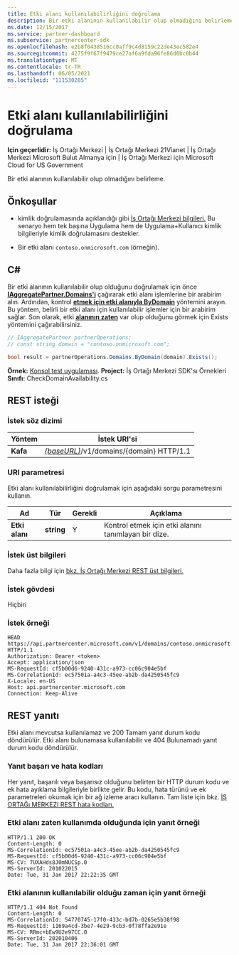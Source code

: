 ```yaml
---
title: Etki alanı kullanılabilirliğini doğrulama
description: Bir etki alanının kullanılabilir olup olmadığını belirleme.
ms.date: 12/15/2017
ms.service: partner-dashboard
ms.subservice: partnercenter-sdk
ms.openlocfilehash: e2b8f0438516cc0aff9c4d8159c22de43ec582e4
ms.sourcegitcommit: 4275f9f67f9479ce27af6a9fda96fe86d0bc0b44
ms.translationtype: MT
ms.contentlocale: tr-TR
ms.lasthandoff: 06/05/2021
ms.locfileid: "111530285"
---
```

# <a name="verify-domain-availability"></a>Etki alanı kullanılabilirliğini doğrulama

**Için geçerlidir:** İş Ortağı Merkezi | İş Ortağı Merkezi 21Vianet | İş Ortağı Merkezi Microsoft Bulut Almanya için | İş Ortağı Merkezi için Microsoft Cloud for US Government

Bir etki alanının kullanılabilir olup olmadığını belirleme.

## <a name="prerequisites"></a>Önkoşullar

- kimlik doğrulamasında açıklandığı gibi [İş Ortağı Merkezi bilgileri.](partner-center-authentication.md) Bu senaryo hem tek başına Uygulama hem de Uygulama+Kullanıcı kimlik bilgileriyle kimlik doğrulamasını destekler.

- Bir etki alanı `contoso.onmicrosoft.com` (örneğin).

## <a name="c"></a>C\#

Bir etki alanının kullanılabilir olup olduğunu doğrulamak için önce [**IAggregatePartner.Domains'i**](/dotnet/api/microsoft.store.partnercenter.ipartner.domains) çağırarak etki alanı işlemlerine bir arabirim alın. Ardından, kontrol [**etmek için etki alanıyla ByDomain**](/dotnet/api/microsoft.store.partnercenter.domains.idomaincollection.bydomain) yöntemini arayın. Bu yöntem, belirli bir etki alanı için kullanılabilir işlemler için bir arabirim sağlar. Son olarak, etki [**alanının zaten**](/dotnet/api/microsoft.store.partnercenter.domains.idomain.exists) var olup olduğunu görmek için Exists yöntemini çağırabilirsiniz.

``` csharp
// IAggregatePartner partnerOperations;
// const string domain = "contoso.onmicrosoft.com";

bool result = partnerOperations.Domains.ByDomain(domain).Exists();
```

**Örnek:** [Konsol test uygulaması](console-test-app.md). **Project:** İş Ortağı Merkezi SDK'sı Örnekleri **Sınıfı:** CheckDomainAvailability.cs

## <a name="rest-request"></a>REST isteği

### <a name="request-syntax"></a>İstek söz dizimi

| Yöntem   | İstek URI'si                                                              |
|----------|--------------------------------------------------------------------------|
| **Kafa** | [*{baseURL}*](partner-center-rest-urls.md)/v1/domains/{domain} HTTP/1.1 |

### <a name="uri-parameter"></a>URI parametresi

Etki alanı kullanılabilirliğini doğrulamak için aşağıdaki sorgu parametresini kullanın.

| Ad       | Tür       | Gerekli | Açıklama                                   |
|------------|------------|----------|-----------------------------------------------|
| **Etki alanı** | **string** | Y        | Kontrol etmek için etki alanını tanımlayan bir dize. |

### <a name="request-headers"></a>İstek üst bilgileri

Daha fazla bilgi için [bkz. İş Ortağı Merkezi REST üst bilgileri.](headers.md)

### <a name="request-body"></a>İstek gövdesi

Hiçbiri

### <a name="request-example"></a>İstek örneği

```http
HEAD https://api.partnercenter.microsoft.com/v1/domains/contoso.onmicrosoft.com HTTP/1.1
Authorization: Bearer <token>
Accept: application/json
MS-RequestId: cf5b00d6-9240-431c-a973-cc06c904e5bf
MS-CorrelationId: ec57501a-a4c3-45ee-ab2b-da4250545fc9
X-Locale: en-US
Host: api.partnercenter.microsoft.com
Connection: Keep-Alive
```

## <a name="rest-response"></a>REST yanıtı

Etki alanı mevcutsa kullanılamaz ve 200 Tamam yanıt durum kodu döndürülür. Etki alanı bulunamasa kullanılabilir ve 404 Bulunamadı yanıt durum kodu döndürülür.

### <a name="response-success-and-error-codes"></a>Yanıt başarı ve hata kodları

Her yanıt, başarılı veya başarısız olduğunu belirten bir HTTP durum kodu ve ek hata ayıklama bilgileriyle birlikte gelir. Bu kodu, hata türünü ve ek parametreleri okumak için bir ağ izleme aracı kullanın. Tam liste için bkz. [İŞ ORTAĞı MERKEZI REST hata kodları.](error-codes.md)

### <a name="response-example-for-when-the-domain-is-already-in-use"></a>Etki alanı zaten kullanımda olduğunda için yanıt örneği

```http
HTTP/1.1 200 OK
Content-Length: 0
MS-CorrelationId: ec57501a-a4c3-45ee-ab2b-da4250545fc9
MS-RequestId: cf5b00d6-9240-431c-a973-cc06c904e5bf
MS-CV: 7UXAHds8J0mNUCSp.0
MS-ServerId: 201022015
Date: Tue, 31 Jan 2017 22:22:35 GMT
```

### <a name="response-example-for-when-the-domain-is-available"></a>Etki alanının kullanılabilir olduğu zaman için yanıt örneği

```http
HTTP/1.1 404 Not Found
Content-Length: 0
MS-CorrelationId: 54770745-17f0-433c-bd7b-0265e5b38f98
MS-RequestId: 1169a4cd-3be7-4e29-9cb3-0f78ffa2e91e
MS-CV: RRmc+bEw9U2e97CC.0
MS-ServerId: 202010406
Date: Tue, 31 Jan 2017 22:36:01 GMT
```

